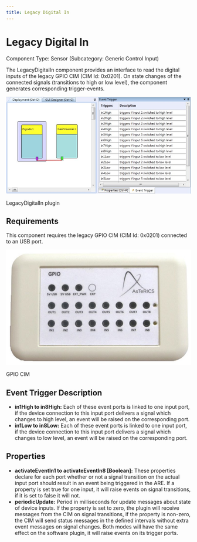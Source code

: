 ```yaml
---
title: Legacy Digital In
---
```


# Legacy Digital In

Component Type: Sensor (Subcategory: Generic Control Input)

The LegacyDigitalIn component provides an interface to read the digital inputs of the legacy GPIO CIM (CIM Id: 0x0201). On state changes of the connected signals (transitions to high or low level), the component generates corresponding trigger-events.

![Screenshot: LegacyDigitalIn plugin](./img/LegacyDigitalIn.jpg "Screenshot: LegacyDigitalIn plugin")

LegacyDigitalIn plugin

## Requirements

This component requires the legacy GPIO CIM (CIM Id: 0x0201) connected to an USB port.

![GPIO CIM](./img/DigitalIn_CIM.jpg "GPIO CIM")

GPIO CIM

## Event Trigger Description

- **in1High to in8High:** Each of these event ports is linked to one input port, if the device connection to this input port delivers a signal which changes to high level, an event will be raised on the corresponding port.
- **in1Low to in8Low:** Each of these event ports is linked to one input port, if the device connection to this input port delivers a signal which changes to low level, an event will be raised on the corresponding port.

## Properties

- **activateEventIn1 to activateEventIn8 \[Boolean\]:** These properties declare for each port whether or not a signal transition on the actual input port should result in an event being triggered in the ARE. If a property is set true for one input, it will raise events on signal transitions, if it is set to false it will not.
- **periodicUpdate:** Period in milliseconds for update messages about state of device inputs. If the property is set to zero, the plugin will receive messages from the CIM on signal transitions, if the property is non-zero, the CIM will send status messages in the defined intervals without extra event messages on signal changes. Both modes will have the same effect on the software plugin, it will raise events on its trigger ports.
